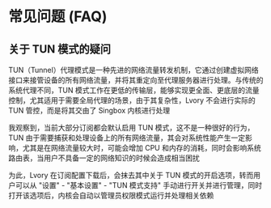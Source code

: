 # 常见问题 (FAQ)

## 关于 TUN 模式的疑问

TUN（Tunnel）代理模式是一种先进的网络流量转发机制，它通过创建虚拟网络接口来接管设备的所有网络流量，并将其重定向至代理服务器进行处理。与传统的系统代理不同，TUN 模式工作在更低的传输层，能够实现更全面、更底层的流量控制，尤其适用于需要全局代理的场景，由于其复杂性，Lvory 不会进行实际的 TUN 管控，而是将其交由了 Singbox 内核进行处理

我观察到，当前大部分订阅都会默认启用 TUN 模式，这不是一种很好的行为，TUN 由于需要捕获和处理设备上的所有网络流量，其会对系统性能产生一定影响，尤其是在网络流量较大时，可能会增加 CPU 和内存的消耗，同时会影响系统路由表，当用户不具备一定的网络知识的时候会造成相当困扰

为此，Lvory 在订阅配置下载后，会抹去其中关于 TUN 模式的开启选项，转而用户可以从 "设置" - "基本设置" - "TUN 模式支持" 手动进行开关并进行管理，同时打开该选项后，内核会自动以管理员权限模式运行并处理相关依赖 